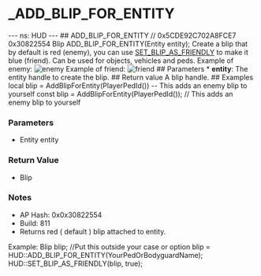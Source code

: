 # _ADD_BLIP_FOR_ENTITY

--- ns: HUD --- ## ADD_BLIP_FOR_ENTITY  // 0x5CDE92C702A8FCE7 0x30822554 Blip ADD_BLIP_FOR_ENTITY(Entity entity);  Create a blip that by default is red (enemy), you can use [SET_BLIP_AS_FRIENDLY](#_0xC6F43D0E) to make it blue (friend). Can be used for objects, vehicles and peds.  Example of enemy: ![enemy](https://i.imgur.com/fl78svv.png) Example of friend: ![friend](https://i.imgur.com/Q16ho5d.png)  ## Parameters * **entity**: The entity handle to create the blip.  ## Return value A blip handle.  ## Examples local blip = AddBlipForEntity(PlayerPedId()) -- This adds an enemy blip to yourself  const blip = AddBlipForEntity(PlayerPedId()); // This adds an enemy blip to yourself

### Parameters
* Entity entity

### Return Value
* Blip

### Notes
* AP Hash: 0x0x30822554
* Build: 811
* Returns red ( default ) blip attached to entity.

Example:
Blip blip; //Put this outside your case or option
blip = HUD::ADD_BLIP_FOR_ENTITY(YourPedOrBodyguardName);
HUD::SET_BLIP_AS_FRIENDLY(blip, true);


